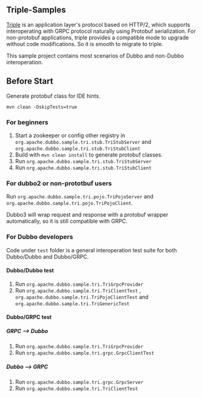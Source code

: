 ## Triple-Samples

[Triple](https://dubbo.apache.org/zh/docs/concepts/rpc-protocol/) is an application layer's protocol based on HTTP/2,
which supports interoperating with GRPC protocol naturally using Protobuf serialization. For non-protobuf applications,
triple provides a compatible mode to upgrade without code modifications. So it is smooth to migrate to triple.

This sample project contains most scenarios of Dubbo and non-Dubbo interoperation.

## Before Start

Generate protobuf class for IDE hints.

```shell
mvn clean -DskipTests=true
```

### For beginners

1. Start a zookeeper or config other registry in `org.apache.dubbo.sample.tri.stub.TriStubServer`
   and `org.apache.dubbo.sample.tri.stub.TriStubClient`
2. Build with `mvn clean install` to generate protobuf classes.
3. Run `org.apache.dubbo.sample.tri.stub.TriStubServer`
4. Run `org.apache.dubbo.sample.tri.stub.TriStubClient`

### For dubbo2 or non-prototbuf users

Run `org.apache.dubbo.sample.tri.pojo.TriPojoServer` and `org.apache.dubbo.sample.tri.pojo.TriPojoClient`.

Dubbo3 will wrap request and response with a protobuf wrapper automatically, so it is still compatible with GRPC.

### For Dubbo developers

Code under `test` folder is a general interoperation test suite for both Dubbo/Dubbo and Dubbo/GRPC.

#### Dubbo/Dubbo test

1. Run `org.apache.dubbo.sample.tri.TriGrpcProvider`
2. Run `org.apache.dubbo.sample.tri.TriClientTest` , `org.apache.dubbo.sample.tri.TriPojoClientTest`
   and `org.apache.dubbo.sample.tri.TriGenericTest`

#### Dubbo/GRPC test

##### GRPC --> Dubbo

1. Run `org.apache.dubbo.sample.tri.TriGrpcProvider`
2. Run `org.apache.dubbo.sample.tri.grpc.GrpcClientTest`

##### Dubbo --> GRPC

1. Run `org.apache.dubbo.sample.tri.grpc.GrpcServer`
2. Run `org.apache.dubbo.sample.tri.TriClientTest`
